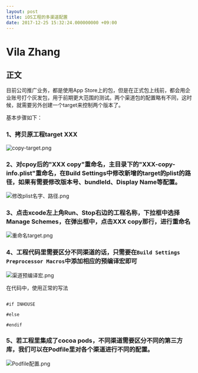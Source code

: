 ```yaml
---
layout: post
title: iOS工程的多渠道配置
date: 2017-12-25 15:32:24.000000000 +09:00
---
```


# Vila Zhang

## 正文
目前公司推广业务，都是使用App Store上的包，但是在正式包上线前，都会用企业账号打个灰发包，用于前期更大范围的测试。两个渠道包的配置略有不同，这时候，就需要另外创建一个target来控制两个版本了。

基本步骤如下：


### 1、拷贝原工程target XXX


![copy-target.png](http://upload-images.jianshu.io/upload_images/5872849-0cf95f566ff374bd.png?imageMogr2/auto-orient/strip%7CimageView2/2/w/1240)


### 2、对cpoy后的"XXX copy"重命名，主目录下的"XXX-copy-info.plist"重命名，在Build Settings中修改新增的target的plist的路径，如果有需要修改版本号、bundleId、Display Name等配置。


![修改plist名字、路径.png](http://upload-images.jianshu.io/upload_images/5872849-3f0af56f34bbedb7.png?imageMogr2/auto-orient/strip%7CimageView2/2/w/1240)


### 3、点击xcode左上角Run、Stop右边的工程名称，下拉框中选择Manage Schemes，在弹出框中，点击XXX copy那行，进行重命名


![重命名target.png](http://upload-images.jianshu.io/upload_images/5872849-68edd264fc10e2b3.png?imageMogr2/auto-orient/strip%7CimageView2/2/w/1240)


### 4、工程代码里需要区分不同渠道的话，只需要在`Build Settings` `Preprocessor Macros`中添加相应的预编译宏即可



![渠道预编译宏.png](http://upload-images.jianshu.io/upload_images/5872849-e7c06973c8cf7602.png?imageMogr2/auto-orient/strip%7CimageView2/2/w/1240)


在代码中，使用正常的写法

```

#if INHOUSE

#else

#endif

```


### 5、若工程里集成了cocoa pods，不同渠道需要区分不同的第三方库，我们可以在Podfile里对各个渠道进行不同的配置。

![Podfile配置.png](http://upload-images.jianshu.io/upload_images/5872849-2fddf6fc96c4151c.png?imageMogr2/auto-orient/strip%7CimageView2/2/w/1240)

